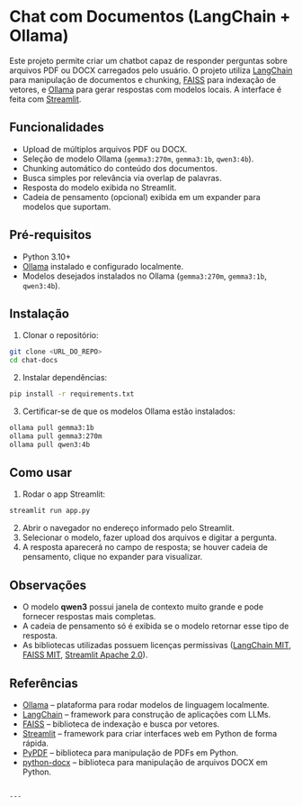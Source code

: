 # Chat com Documentos (LangChain + Ollama)

Este projeto permite criar um chatbot capaz de responder perguntas sobre arquivos PDF ou DOCX carregados pelo usuário. O projeto utiliza [LangChain](https://www.langchain.com/) para manipulação de documentos e chunking, [FAISS](https://github.com/facebookresearch/faiss) para indexação de vetores, e [Ollama](https://ollama.com/) para gerar respostas com modelos locais. A interface é feita com [Streamlit](https://streamlit.io/).

## Funcionalidades

- Upload de múltiplos arquivos PDF ou DOCX.
- Seleção de modelo Ollama (`gemma3:270m`, `gemma3:1b`, `qwen3:4b`).
- Chunking automático do conteúdo dos documentos.
- Busca simples por relevância via overlap de palavras.
- Resposta do modelo exibida no Streamlit.
- Cadeia de pensamento (opcional) exibida em um expander para modelos que suportam.

## Pré-requisitos

- Python 3.10+
- [Ollama](https://ollama.com/) instalado e configurado localmente.
- Modelos desejados instalados no Ollama (`gemma3:270m`, `gemma3:1b`, `qwen3:4b`).

## Instalação

1. Clonar o repositório:

```bash
git clone <URL_DO_REPO>
cd chat-docs
````

2. Instalar dependências:

```bash
pip install -r requirements.txt
```

3. Certificar-se de que os modelos Ollama estão instalados:

```bash
ollama pull gemma3:1b
ollama pull gemma3:270m
ollama pull qwen3:4b
```

## Como usar

1. Rodar o app Streamlit:

```bash
streamlit run app.py
```

2. Abrir o navegador no endereço informado pelo Streamlit.
3. Selecionar o modelo, fazer upload dos arquivos e digitar a pergunta.
4. A resposta aparecerá no campo de resposta; se houver cadeia de pensamento, clique no expander para visualizar.

## Observações

* O modelo **qwen3** possui janela de contexto muito grande e pode fornecer respostas mais completas.
* A cadeia de pensamento só é exibida se o modelo retornar esse tipo de resposta.
* As bibliotecas utilizadas possuem licenças permissivas ([LangChain MIT](https://github.com/hwchase17/langchain/blob/master/LICENSE), [FAISS MIT](https://github.com/facebookresearch/faiss/blob/main/LICENSE), [Streamlit Apache 2.0](https://github.com/streamlit/streamlit/blob/develop/LICENSE)).

## Referências

* [Ollama](https://ollama.com/) – plataforma para rodar modelos de linguagem localmente.
* [LangChain](https://www.langchain.com/) – framework para construção de aplicações com LLMs.
* [FAISS](https://github.com/facebookresearch/faiss) – biblioteca de indexação e busca por vetores.
* [Streamlit](https://streamlit.io/) – framework para criar interfaces web em Python de forma rápida.
* [PyPDF](https://pypi.org/project/pypdf/) – biblioteca para manipulação de PDFs em Python.
* [python-docx](https://pypi.org/project/python-docx/) – biblioteca para manipulação de arquivos DOCX em Python.

```

---


```
